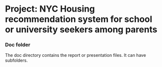 # Project: NYC Housing recommendation system for school or university seekers among parents
### Doc folder

The doc directory contains the report or presentation files. It can have subfolders.  
